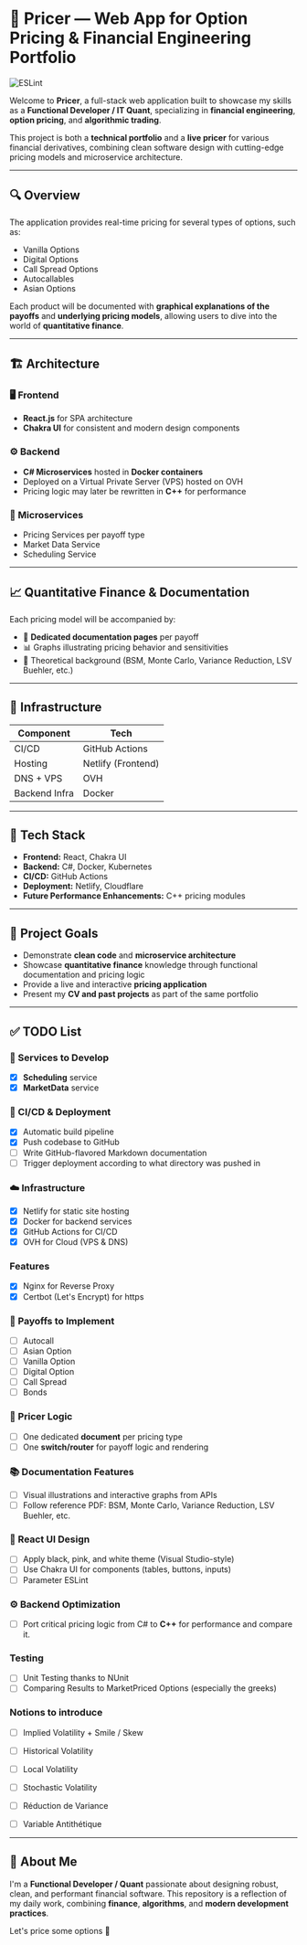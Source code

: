 # 🧠 Pricer — Web App for Option Pricing & Financial Engineering Portfolio

![ESLint](https://github.com/lehazare/Pricer/actions/workflows/lint.yml/badge.svg)

Welcome to **Pricer**, a full-stack web application built to showcase my skills as a **Functional Developer / IT Quant**, specializing in **financial engineering**, **option pricing**, and **algorithmic trading**.

This project is both a **technical portfolio** and a **live pricer** for various financial derivatives, combining clean software design with cutting-edge pricing models and microservice architecture.

---

## 🔍 Overview

The application provides real-time pricing for several types of options, such as:

- Vanilla Options
- Digital Options
- Call Spread Options
- Autocallables
- Asian Options

Each product will be documented with **graphical explanations of the payoffs** and **underlying pricing models**, allowing users to dive into the world of **quantitative finance**.

---

## 🏗️ Architecture

### 🖥️ Frontend
- **React.js** for SPA architecture
- **Chakra UI** for consistent and modern design components

### ⚙️ Backend
- **C# Microservices** hosted in **Docker containers**
- Deployed on a Virtual Private Server (VPS) hosted on OVH
- Pricing logic may later be rewritten in **C++** for performance

### 🔁 Microservices
- Pricing Services per payoff type
- Market Data Service
- Scheduling Service

---

## 📈 Quantitative Finance & Documentation

Each pricing model will be accompanied by:

- 📄 **Dedicated documentation pages** per payoff
- 📊 Graphs illustrating pricing behavior and sensitivities
- 🧠 Theoretical background (BSM, Monte Carlo, Variance Reduction, LSV Buehler, etc.)

---

## 🔧 Infrastructure

| Component         | Tech                                      |
|------------------|-------------------------------------------|
| CI/CD            | GitHub Actions                            |
| Hosting          | Netlify (Frontend)                        |
| DNS + VPS             | OVH                                 |
| Backend Infra    | Docker                        |

---

## 📜 Tech Stack

- **Frontend:** React, Chakra UI
- **Backend:** C#, Docker, Kubernetes
- **CI/CD:** GitHub Actions
- **Deployment:** Netlify, Cloudflare
- **Future Performance Enhancements:** C++ pricing modules

---

## 🎯 Project Goals

- Demonstrate **clean code** and **microservice architecture**
- Showcase **quantitative finance** knowledge through functional documentation and pricing logic
- Provide a live and interactive **pricing application**
- Present my **CV and past projects** as part of the same portfolio

---

## ✅ TODO List

### 🧩 Services to Develop
- [x] **Scheduling** service
- [x] **MarketData** service

### 🚀 CI/CD & Deployment
- [x] Automatic build pipeline
- [x] Push codebase to GitHub
- [ ] Write GitHub-flavored Markdown documentation
- [ ] Trigger deployment according to what directory was pushed in

### ☁️ Infrastructure
- [x] Netlify for static site hosting
- [x] Docker for backend services
- [x] GitHub Actions for CI/CD
- [x] OVH for Cloud (VPS & DNS)

### Features
- [x] Nginx for Reverse Proxy
- [x] Certbot (Let's Encrypt) for https

### 💸 Payoffs to Implement
- [ ] Autocall
- [ ] Asian Option
- [ ] Vanilla Option
- [ ] Digital Option
- [ ] Call Spread
- [ ] Bonds

### 🧠 Pricer Logic
- [ ] One dedicated **document** per pricing type
- [ ] One **switch/router** for payoff logic and rendering

### 📚 Documentation Features
- [ ] Visual illustrations and interactive graphs from APIs
- [ ] Follow reference PDF: BSM, Monte Carlo, Variance Reduction, LSV Buehler, etc.

### 🎨 React UI Design
- [ ] Apply black, pink, and white theme (Visual Studio-style)
- [ ] Use Chakra UI for components (tables, buttons, inputs)
- [ ] Parameter ESLint

### ⚙️ Backend Optimization
- [ ] Port critical pricing logic from C# to **C++** for performance and compare it.

### Testing
- [ ] Unit Testing thanks to NUnit
- [ ] Comparing Results to MarketPriced Options (especially the greeks)

### Notions to introduce
- [ ] Implied Volatility + Smile / Skew
- [ ] Historical Volatility
- [ ] Local Volatility
- [ ] Stochastic Volatility

- [ ] Réduction de Variance
- [ ] Variable Antithétique


---

## 👤 About Me

I'm a **Functional Developer / Quant** passionate about designing robust, clean, and performant financial software. This repository is a reflection of my daily work, combining **finance**, **algorithms**, and **modern development practices**.

Let's price some options 🚀
